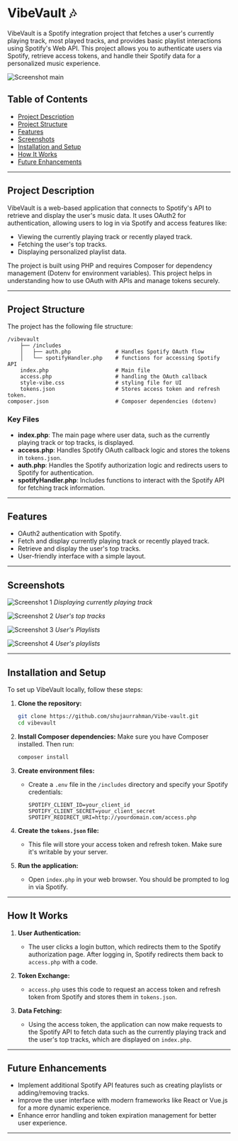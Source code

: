# VibeVault 🎶

VibeVault is a Spotify integration project that fetches a user's currently playing track, most played tracks, and provides basic playlist interactions using Spotify's Web API. This project allows you to authenticate users via Spotify, retrieve access tokens, and handle their Spotify data for a personalized music experience.

![Screenshot main](./images/main.png)

## Table of Contents

- [Project Description](#project-description)
- [Project Structure](#project-structure)
- [Features](#features)
- [Screenshots](#screenshots)
- [Installation and Setup](#installation-and-setup)
- [How It Works](#how-it-works)
- [Future Enhancements](#future-enhancements)

---

## Project Description

VibeVault is a web-based application that connects to Spotify's API to retrieve and display the user's music data. It uses OAuth2 for authentication, allowing users to log in via Spotify and access features like:
- Viewing the currently playing track or recently played track.
- Fetching the user's top tracks.
- Displaying personalized playlist data.

The project is built using PHP and requires Composer for dependency management (Dotenv for environment variables). This project helps in understanding how to use OAuth with APIs and manage tokens securely.

---

## Project Structure

The project has the following file structure:

```
/vibevault
    ├── /includes
    │   ├── auth.php              # Handles Spotify OAuth flow 
    │   └── spotifyHandler.php    # functions for accessing Spotify API
    index.php                     # Main file
    access.php                    # handling the OAuth callback
    style-vibe.css                # styling file for UI
    tokens.json                   # Stores access token and refresh token.
composer.json                     # Composer dependencies (dotenv)
```

### Key Files
- **index.php**: The main page where user data, such as the currently playing track or top tracks, is displayed.
- **access.php**: Handles Spotify OAuth callback logic and stores the tokens in `tokens.json`.
- **auth.php**: Handles the Spotify authorization logic and redirects users to Spotify for authentication.
- **spotifyHandler.php**: Includes functions to interact with the Spotify API for fetching track information.

---

## Features
- OAuth2 authentication with Spotify.
- Fetch and display currently playing track or recently played track.
- Retrieve and display the user's top tracks.
- User-friendly interface with a simple layout.

---

## Screenshots

![Screenshot 1](./images/1.png)
*Displaying currently playing track*

![Screenshot 2](./images/2.png)
*User's top tracks*

![Screenshot 3](./images/3.png)
*User's Playlists*

![Screenshot 4](./images/4.png)
*User's playlists*

---

## Installation and Setup

To set up VibeVault locally, follow these steps:

1. **Clone the repository:**
   ```bash
   git clone https://github.com/shujaurrahman/Vibe-vault.git
   cd vibevault
   ```

2. **Install Composer dependencies:**
   Make sure you have Composer installed. Then run:
   ```bash
   composer install
   ```

3. **Create environment files:**
   - Create a `.env` file in the `/includes` directory and specify your Spotify credentials:
     ```env
     SPOTIFY_CLIENT_ID=your_client_id
     SPOTIFY_CLIENT_SECRET=your_client_secret
     SPOTIFY_REDIRECT_URI=http://yourdomain.com/access.php
     ```

4. **Create the `tokens.json` file:**
   - This file will store your access token and refresh token. Make sure it's writable by your server.

5. **Run the application:**
   - Open `index.php` in your web browser. You should be prompted to log in via Spotify.

---

## How It Works

1. **User Authentication:**
   - The user clicks a login button, which redirects them to the Spotify authorization page. After logging in, Spotify redirects them back to `access.php` with a code.

2. **Token Exchange:**
   - `access.php` uses this code to request an access token and refresh token from Spotify and stores them in `tokens.json`.

3. **Data Fetching:**
   - Using the access token, the application can now make requests to the Spotify API to fetch data such as the currently playing track and the user's top tracks, which are displayed on `index.php`.

---

## Future Enhancements

- Implement additional Spotify API features such as creating playlists or adding/removing tracks.
- Improve the user interface with modern frameworks like React or Vue.js for a more dynamic experience.
- Enhance error handling and token expiration management for better user experience.

---
